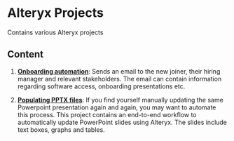 # Alteryx Projects
 Contains various Alteryx projects

## Content
1. **[Onboarding automation](https://github.com/lb930/Alteryx_projects/tree/main/Onboarding%20automation)**: Sends an email to the new joiner, their hiring manager and relevant stakeholders. The email can contain information regarding software access, onboarding presentations etc.

2. **[Populating PPTX files](https://github.com/lb930/Alteryx_projects/tree/main/Populating%20pptx%20files)**: If you find yourself manually updating the same Powerpoint presentation again and again, you may want to automate this process. This project contains an end-to-end workflow to automatically update PowerPoint slides using Alteryx. The slides include text boxes, graphs and tables.

